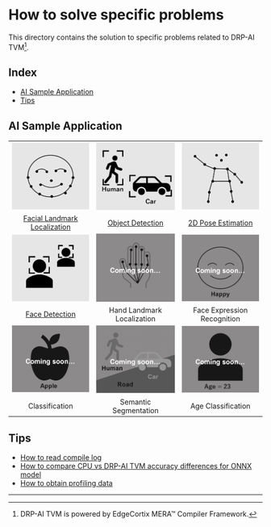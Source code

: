 # How to solve specific problems

This directory contains the solution to specific problems related to DRP-AI TVM[^1].  

## Index
- [AI Sample Application](#ai-sample-application)  
- [Tips](#tips)  


## AI Sample Application
<table>
<tr>
    <td align="center"><a href="sample_app/docs/face_landmark_localization/deeppose"><img src="img/face_landmark_localization.png"></a></td>
    <td align="center"><a href="sample_app/docs/object_detection/yolo"><img src="img/object_detection.png"></a></td>
    <td align="center"><a href="sample_app/docs/human_pose_estimation/hrnet"><img src="img/2d_pose_estimation.png"></a></td>
</tr>
<tr>
    <td align="center"><a href="sample_app/docs/face_landmark_localization/deeppose">Facial Landmark Localization</a></td>
    <td align="center"><a href="sample_app/docs/object_detection/yolo">Object Detection</a></td>
    <td align="center"><a href="sample_app/docs/human_pose_estimation/hrnet">2D Pose Estimation</a></td>
</tr>
<tr>
    <td align="center"><a href="sample_app/docs/face_detection/ultraface"><img src="img/face_detection.png"></a></td>
    <td align="center"><a href="sample_app/docs"><img src="img/2d_hand_estimation_dev.png"></a></td>
    <td align="center"><a href="sample_app/docs"><img src="img/expression_dev.png"></a></td>
</tr>
<tr>
    <td align="center"><a href="sample_app/docs/face_detection/ultraface">Face Detection</a></td>
    <td align="center">Hand Landmark Localization </td>
    <td align="center">Face Expression Recognition </td>
</tr>
<tr>
    <td align="center"><a href=""><img src="img/classification_dev.png"></a></td>
    <td align="center"><a href=""><img src="img/semantic_segmentation_dev.png"></a></td>
    <td align="center"><a href=""><img src="img/age_classification_dev.png"></a></td>
</tr>
<tr>
    <td align="center">Classification </td>
    <td align="center">Semantic Segmentation </td>
    <td align="center">Age Classification </td>
</tr>
</table>


## Tips
- [How to read compile log](tips/how-to-read-log.md)
- [How to compare CPU vs DRP-AI TVM accuracy differences for ONNX model](tips/compare_difference)
- [How to obtain profiling data](tips/profiling)

---
[^1]: DRP-AI TVM is powered by EdgeCortix MERA™ Compiler Framework.
